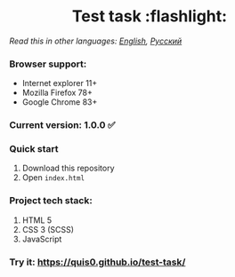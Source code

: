 <h1 align="center">Test task :flashlight:</h1>

*Read this in other languages: [English](README.md), [Русский](README.ru.md)*

### Browser support:
* Internet explorer 11+
* Mozilla Firefox 78+
* Google Chrome 83+

### Current version: 1.0.0 :white_check_mark:

### Quick start
1.  Download this repository
2.  Open `index.html`

### Project tech stack:
1. HTML 5
2. CSS 3 (SCSS)
3. JavaScript

### Try it: https://quis0.github.io/test-task/

